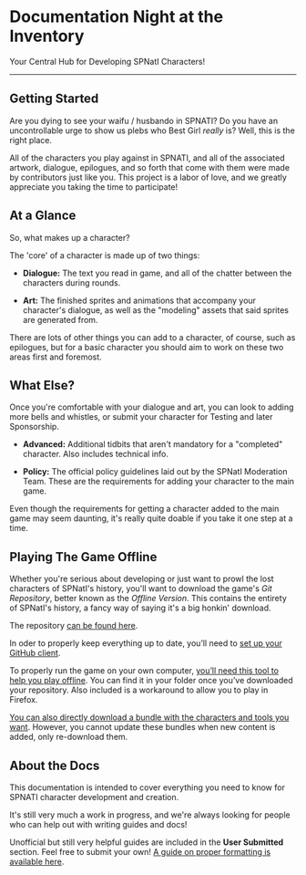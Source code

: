 # Documentation Night at the Inventory

Your Central Hub for Developing SPNatI Characters!

---

## Getting Started

Are you dying to see your waifu / husbando in SPNATI? Do you have an uncontrollable urge to show us plebs who Best Girl _really_ is? Well, this is the right place.

All of the characters you play against in SPNATI, and all of the associated artwork, dialogue, epilogues, and so forth that come with them were made by contributors just like you. This project is a labor of love, and we greatly appreciate you taking the time to participate!

## At a Glance

So, what makes up a character?

The 'core' of a character is made up of two things:

 - **Dialogue:** The text you read in game, and all of the chatter between the characters during rounds.

 - **Art:** The finished sprites and animations that accompany your character's dialogue, as well as the "modeling" assets that said sprites are generated from.

There are lots of other things you can add to a character, of course, such as epilogues, but for a basic character you should aim to work on these two areas first and foremost.

## What Else?

Once you're comfortable with your dialogue and art, you can look to adding more bells and whistles, or submit your character for Testing and later Sponsorship.

 - **Advanced:** Additional tidbits that aren't mandatory for a "completed" character. Also includes technical info.

 - **Policy:** The official policy guidelines laid out by the SPNatI Moderation Team. These are the requirements for adding your character to the main game.

Even though the requirements for getting a character added to the main game may seem daunting, it's really quite doable if you take it one step at a time.

## Playing The Game Offline

Whether you're serious about developing or just want to prowl the lost characters of SPNatI's history, you'll want to download the game's *Git Repository*, better known as the *Offline Version*. This contains the entirety of SPNatI's history, a fancy way of saying it's a big honkin' download.

The repository [can be found here](https://gitgud.io/spnati/spnati).

In oder to properly keep everything up to date, you’ll need to [set up your GitHub client](/basics/githubdesktop.html).

To properly run the game on your own computer, [you’ll need this tool to help you play offline](/basics/playingoffline.html). You can find it in your folder once you’ve downloaded your repository. Also included is a workaround to allow you to play in Firefox.

[You can also directly download a bundle with the characters and tools you want](https://spnati.net/bundles/download-bundles.html). However, you cannot update these bundles when new content is added, only re-download them.

## About the Docs

This documentation is intended to cover everything you need to know for SPNATI character development and creation.

It's still very much a work in progress, and we're always looking for people who can help out with writing guides and docs!

Unofficial but still very helpful guides are included in the **User Submitted** section. Feel free to submit your own! [A guide on proper formatting is available here](/advanced/writingguides.html).